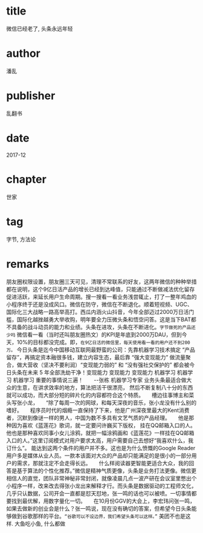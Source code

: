 # title
微信已经老了, 头条永远年轻

# author
潘乱

# publisher
乱翻书

# date
2017-12

# chapter
世家

# tag
字节, 方法论

# remarks
朋友圈权限设置，朋友圈三天可见，清理不常联系的好友，这两年微信的种种举措都在说明，这个9亿日活产品的增长已经到达峰值，只能通过不断做减法优化留存促进活跃，来延长用户生命周期。搜一搜看一看业务浅尝辄止，打了一整年鸡血的小程序终于还是没成风口。微信在防守，微信在不断退化。顺着短视频、UGC、国际化三大战略一路高举高打。西瓜内涵火山抖音，今年全部迈过2000万日活门槛，国际化越挫越勇大举收购，明年要全力压微头条和悟空问答。这是当下BAT都不具备的战斗动员的能力和业绩。头条在进攻，头条在不断进化。`字节做死的产品还少吗` 微信看一看（当时还叫朋友圈热文）的KPI是年底到2000万DAU，但到今天，10%的目标都没完成。即，`在9亿日活的微信里，每天使用看一看的用户还不到200万。` 今日头条是迄今中国移动互联网最野蛮的公司：先靠机器学习技术搞定 “产品留存”，再搞定资本融很多钱，建立内容生态，最后靠 “强大变现能力” 做流量聚合，做大营收（坚决不要利润）“变现能力弱的” 和 “没有强社交保护的” 都会被今日头条在未来 5 年全部洗劫干净！变现能力 变现能力 变现能力 机器学习 机器学习 机器学习 重要的事情说三遍！　　--张栋 机器学习专家 业务头条最适合做大众的生意，在讲求效率的地方，算法把活干很漂亮， 然后不断复制八十分的东西就可以成功，而大部分短的碎片化的内容都符合这个特质。　　槽边往事博主和菜头写张小龙，　　“除了每周一次的网球，和每天深夜的音乐，张小龙没有什么别的嗜好。　　程序员时代的烟瘾一直保持了下来，他是广州深夜里最大的Kent消费者，沉默到像谜一样的男人，中国为数不多具有文艺气质的产品经理。　　他是那种因为喜欢《蓝莲花》歌词，就一定要问许巍买下版权， 挂在QQ邮箱入口的人。　　他也是那种喜欢同事小女儿涂鸦，就把一幅涂鸦画和《蓝莲花》一样挂在QQ邮箱入口的人。”这里订阅模式对用户要求太高，用户需要自己去想好“我喜欢什么，我订什么”。 能达到这两个条件的用户并不多。这也是为什么愤慨的Google Reader用户多是媒体从业人员。一款本该面对大众的产品却只能满足的是很小的一部分用户的需求，那就注定不会走得长远。　　什么样阅读器更智能更适合大众，我的回答是基于算法的个性化推荐。”微信是精神气质更像，头条是业务打法更像。微信更相信人的直觉，团队非常神秘非常封闭，就像凌晨几点一波产研在会议室里憋出个小程序一样，改来改去得张小龙出来解释才行。而头条是数据驱动的工程师文化，几乎只认数据，公司开会一直都是怼天怼地，张一鸣的话也可以被喷。一切事情都要找到最优解，用数字量化一切。　　在10月份GGV的大会上，李宏玮问张一鸣，如果去做新的创业会是什么？张一鸣说，现在没有确切的答案，但希望今日头条能够做到谷歌那样的平台。`“谷歌可以不设边界，我们希望头条可以这样。”` 美团不也是这样. 大鱼吃小鱼, 什么都做


